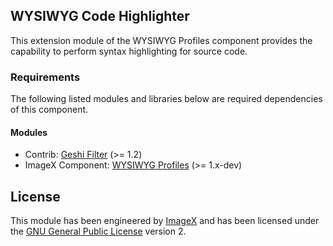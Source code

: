 ## WYSIWYG Code Highlighter

This extension module of the WYSIWYG Profiles component provides the capability to perform syntax highlighting for source code.

### Requirements

The following listed modules and libraries below are required dependencies of this component.

#### Modules

* Contrib: [Geshi Filter](http://drupal.org/project/geshifilter) (>= 1.2)
* ImageX Component: [WYSIWYG Profiles](http://github.com/imagex/imagex_wysiwyg_profiles) (>= 1.x-dev)

## License

This module has been engineered by [ImageX](http://www.imagexmedia.com) and has been licensed under the [GNU General Public License](http://www.gnu.org/licenses/gpl-2.0.html) version 2.